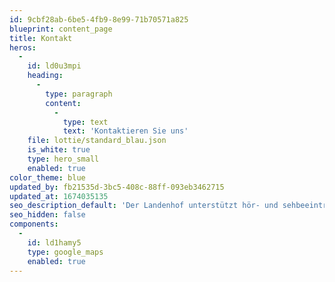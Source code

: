 ```yaml
---
id: 9cbf28ab-6be5-4fb9-8e99-71b70571a825
blueprint: content_page
title: Kontakt
heros:
  -
    id: ld0u3mpi
    heading:
      -
        type: paragraph
        content:
          -
            type: text
            text: 'Kontaktieren Sie uns'
    file: lottie/standard_blau.json
    is_white: true
    type: hero_small
    enabled: true
color_theme: blue
updated_by: fb21535d-3bc5-408c-88ff-093eb3462715
updated_at: 1674035135
seo_description_default: 'Der Landenhof unterstützt hör- und sehbeeinträchtigte Kinder & Jugendliche in ihrem selbstbestimmten Leben durch Förderung ihrer Fähigkeiten & Entwicklung'
seo_hidden: false
components:
  -
    id: ld1hamy5
    type: google_maps
    enabled: true
---
```

